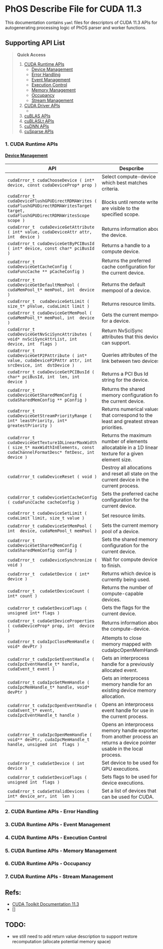 # PhOS Describe File for CUDA 11.3

This documentation contains `yaml` files for descriptors of CUDA 11.3 APIs for autogenerating processing logic of PhOS parser and worker functions.

## Supporting API List

> **Quick Access**
> 1. [CUDA Runtime APIs]()
>       * [Device Management]()
>       * [Error Handling]()
>       * [Event Management]()
>       * [Execution Control]()
>       * [Memory Management]()
>       * [Occupancy]()
>       * [Stream Management]()
> 2. [CUDA Driver APIs]()
>       * []()
> 3. [cuBLAS APIs]()
> 4. [cuBLASLt APIs]()
> 5. [cuDNN APIs]()
> 6. [cuSparse APIs]()

### 1. CUDA Runtime APIs

#### [Device Management](https://docs.nvidia.com/cuda/archive/11.3.0/cuda-runtime-api/group__CUDART__DEVICE.html#group__CUDART__DEVICE)

|API|Despcribe|Supported|Test|
|---|---|---|---|
|`cudaError_t cudaChooseDevice ( int* device, const cudaDeviceProp* prop )`|Select compute-device which best matches criteria.| | |
|`cudaError_t cudaDeviceFlushGPUDirectRDMAWrites ( cudaFlushGPUDirectRDMAWritesTarget target, cudaFlushGPUDirectRDMAWritesScope scope )`|Blocks until remote writes are visible to the specified scope.| | |
|`cudaError_t  cudaDeviceGetAttribute ( int* value, cudaDeviceAttr attr, int  device )`|Returns information about the device.| | |
|`cudaError_t cudaDeviceGetByPCIBusId ( int* device, const char* pciBusId )`|Returns a handle to a compute device.| | |
|`cudaError_t  cudaDeviceGetCacheConfig ( cudaFuncCache ** pCacheConfig )`|Returns the preferred cache configuration for the current device.| | |
|`cudaError_t cudaDeviceGetDefaultMemPool ( cudaMemPool_t* memPool, int  device )`|Returns the default mempool of a device.| | |
|`cudaError_t  cudaDeviceGetLimit ( size_t* pValue, cudaLimit limit )`|Returns resource limits.| | |
|`cudaError_t cudaDeviceGetMemPool ( cudaMemPool_t* memPool, int  device )`|Gets the current mempool for a device.| | |
|`cudaError_t cudaDeviceGetNvSciSyncAttributes ( void* nvSciSyncAttrList, int  device, int  flags )`|Return NvSciSync attributes that this device can support.| | |
|`cudaError_t cudaDeviceGetP2PAttribute ( int* value, cudaDeviceP2PAttr attr, int  srcDevice, int  dstDevice )`|Queries attributes of the link between two devices.| | |
|`cudaError_t cudaDeviceGetPCIBusId ( char* pciBusId, int  len, int  device )`|Returns a PCI Bus Id string for the device.| | |
|`cudaError_t  cudaDeviceGetSharedMemConfig ( cudaSharedMemConfig ** pConfig )`|Returns the shared memory configuration for the current device.| | |
|`cudaError_t cudaDeviceGetStreamPriorityRange ( int* leastPriority, int* greatestPriority )`|Returns numerical values that correspond to the least and greatest stream priorities.| | |
|`cudaError_t cudaDeviceGetTexture1DLinearMaxWidth ( size_t* maxWidthInElements, const cudaChannelFormatDesc* fmtDesc, int  device )`|Returns the maximum number of elements allocatable in a 1D linear texture for a given element size.| | |
|`cudaError_t cudaDeviceReset ( void )`|Destroy all allocations and reset all state on the current device in the current process.| | |
|`cudaError_t cudaDeviceSetCacheConfig ( cudaFuncCache cacheConfig )`|Sets the preferred cache configuration for the current device.| | |
|`cudaError_t cudaDeviceSetLimit ( cudaLimit limit, size_t value )`|Set resource limits.| | |
|`cudaError_t cudaDeviceSetMemPool ( int  device, cudaMemPool_t memPool )`|Sets the current memory pool of a device.| | |
|`cudaError_t cudaDeviceSetSharedMemConfig ( cudaSharedMemConfig config )`|Sets the shared memory configuration for the current device.| | |
|`cudaError_t  cudaDeviceSynchronize ( void )`|Wait for compute device to finish.| | |
|`cudaError_t  cudaGetDevice ( int* device )`|Returns which device is currently being used.| | |
|`cudaError_t  cudaGetDeviceCount ( int* count )`|Returns the number of compute-capable devices.| | |
|`cudaError_t cudaGetDeviceFlags ( unsigned int* flags )`|Gets the flags for the current device.| | |
|`cudaError_t cudaGetDeviceProperties ( cudaDeviceProp* prop, int  device )`|Returns information about the compute-device.| | |
|`cudaError_t cudaIpcCloseMemHandle ( void* devPtr )`|Attempts to close memory mapped with cudaIpcOpenMemHandle.| | |
|`cudaError_t cudaIpcGetEventHandle ( cudaIpcEventHandle_t* handle, cudaEvent_t event )`|Gets an interprocess handle for a previously allocated event.| | |
|`cudaError_t cudaIpcGetMemHandle ( cudaIpcMemHandle_t* handle, void* devPtr )`|Gets an interprocess memory handle for an existing device memory allocation.| | |
|`cudaError_t cudaIpcOpenEventHandle ( cudaEvent_t* event, cudaIpcEventHandle_t handle )`|Opens an interprocess event handle for use in the current process.| | |
|`cudaError_t cudaIpcOpenMemHandle ( void** devPtr, cudaIpcMemHandle_t handle, unsigned int  flags )`|Opens an interprocess memory handle exported from another process and returns a device pointer usable in the local process.| | |
|`cudaError_t cudaSetDevice ( int  device )`|Set device to be used for GPU executions.| | |
|`cudaError_t cudaSetDeviceFlags ( unsigned int  flags )`|Sets flags to be used for device executions.| | |
|`cudaError_t cudaSetValidDevices ( int* device_arr, int  len )`|Set a list of devices that can be used for CUDA.| | |



### 2. CUDA Runtime APIs - Error Handling




### 3. CUDA Runtime APIs - Event Management
### 4. CUDA Runtime APIs - Execution Control

### 5. CUDA Runtime APIs - Memory Management
### 6. CUDA Runtime APIs - Occupancy
### 7. CUDA Runtime APIs - Stream Management


## Refs:
* [CUDA Toolkit Documentation 11.3](https://docs.nvidia.com/cuda/archive/11.3.0/cuda-runtime-api/index.html)
* []

## TODO:
* we still need to add return value description to support restore recomputation (allocate potential memory space)
